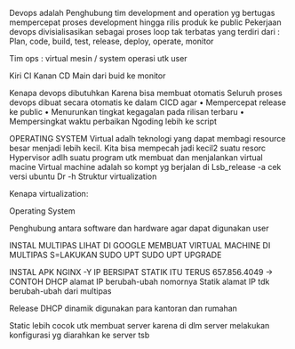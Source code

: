 
Devops adalah 
Penghubung tim development and operation yg bertugas mempercepat proses development hingga rilis produk ke public
Pekerjaan devops divisialisasikan sebagai proses loop tak terbatas yang terdiri dari :
Plan, code, build, test, release, deploy, operate, monitor

Tim ops : virtual mesin / system operasi utk user
 
Kiri CI
Kanan CD 
Main dari buid ke monitor

Kenapa devops dibutuhkan
Karena bisa membuat otomatis
Seluruh proses devops dibuat secara otomatis ke dalam CICD agar
•	Mempercepat release ke public
•	Menurunkan tingkat kegagalan pada rilisan terbaru
•	Mempersingkat waktu perbaikan
Ngoding lebih ke script 

OPERATING SYSTEM
Virtual adalh teknologi yang dapat membagi resource besar menjadi lebih kecil. 
Kita bisa mempecah jadi kecil2 suatu resorc
Hypervisor adlh suatu program utk membuat dan menjalankan virtual macine
Virtual machine adalah so kompt yg berjalan di 
Lsb_release -a cek versi ubuntu
Dr -h
Struktur virtualization
 
Kenapa virtualization:
 
 
Operating System
 
Penghubung antara software dan hardware agar dapat digunakan user
 
 
INSTAL MULTIPAS LIHAT DI GOOGLE
MEMBUAT VIRTUAL MACHINE DI MULTIPAS
S=LAKUKAN SUDO UPT 
SUDO UPT UPGRADE

INSTAL APK NGINX -Y
IP BERSIPAT STATIK ITU TERUS  657.856.4049 -> CONTOH
DHCP alamat IP berubah-ubah nomornya
Statik alamat IP tdk berubah-ubah dari multipas

Release 
DHCP dinamik digunakan para kantoran dan rumahan 


Static lebih cocok utk membuat server karena di dlm server melakukan konfigurasi yg diarahkan ke server tsb


